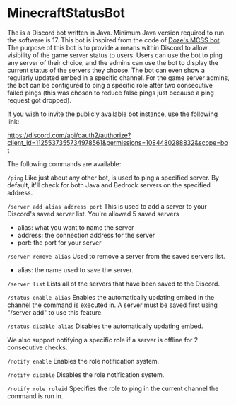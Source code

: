 # MinecraftStatusBot

The is a Discord bot written in Java. Minimum Java version required to run the software is 17. This bot is inspired from the code of [Doze's MCSS bot](https://github.com/Doze42/MCSS). The purpose of this bot is to provide a means within Discord to allow visibility of the game server status to users. Users can use the bot to ping any server of their choice, and the admins can use the bot to display the current status of the servers they choose. The bot can even show a regularly updated embed in a specific channel. For the game server admins, the bot can be configured to ping a specific role after two consecutive failed pings (this was chosen to reduce false pings just because a ping request got dropped).

If you wish to invite the publicly available bot instance, use the following link:

https://discord.com/api/oauth2/authorize?client_id=1125537355734978561&permissions=1084480288832&scope=bot

The following commands are available:

`/ping`
Like just about any other bot, is used to ping a specified server. By default, it'll check for both Java and Bedrock servers on the specified address.

`/server add alias address port`
This is used to add a server to your Discord's saved server list. You're allowed 5 saved servers
- alias: what you want to name the server
- address: the connection address for the server
- port: the port for your server

`/server remove alias`
Used to remove a server from the saved servers list.
- alias: the name used to save the server.

`/server list`
Lists all of the servers that have been saved to the Discord.

`/status enable alias`
Enables the automatically updating embed in the channel the command is executed in. A server must be saved first using "/server add" to use this feature.

`/status disable alias`
Disables the automatically updating embed.

We also support notifying a specific role if a server is offline for 2 consecutive checks.

`/notify enable`
Enables the role notification system.

`/notify disable`
Disables the role notification system.

`/notify role roleid`
Specifies the role to ping in the current channel the command is run in.
